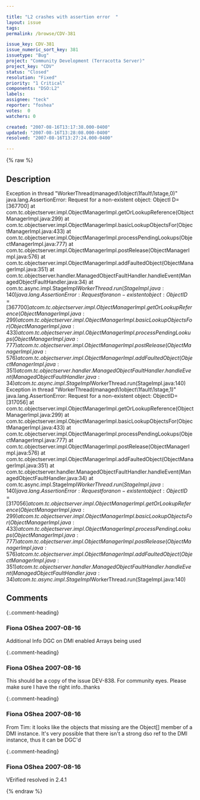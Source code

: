 ```yaml
---

title: "L2 crashes with assertion error  "
layout: issue
tags: 
permalink: /browse/CDV-381

issue_key: CDV-381
issue_numeric_sort_key: 381
issuetype: "Bug"
project: "Community Development (Terracotta Server)"
project_key: "CDV"
status: "Closed"
resolution: "Fixed"
priority: "1 Critical"
components: "DSO:L2"
labels: 
assignee: "teck"
reporter: "foshea"
votes:  0
watchers: 0

created: "2007-08-16T13:17:38.000-0400"
updated: "2007-08-16T13:28:08.000-0400"
resolved: "2007-08-16T13:27:24.000-0400"

---
```




{% raw %}



## Description

<div markdown="1" class="description">

Exception in thread "WorkerThread(managed\1object\1fault\1stage,0)"
java.lang.AssertionError: Request for a non-existent object: ObjectI D=[367700] at
com.tc.objectserver.impl.ObjectManagerImpl.getOrLookupReference(ObjectManagerImpl.java:299) at
com.tc.objectserver.impl.ObjectManagerImpl.basicLookupObjectsFor(ObjectManagerImpl.java:433) at
com.tc.objectserver.impl.ObjectManagerImpl.processPendingLookups(ObjectManagerImpl.java:777) at
com.tc.objectserver.impl.ObjectManagerImpl.postRelease(ObjectManagerImpl.java:576) at
com.tc.objectserver.impl.ObjectManagerImpl.addFaultedObject(ObjectManagerImpl.java:351) at
com.tc.objectserver.handler.ManagedObjectFaultHandler.handleEvent(ManagedObjectFaultHandler.java:34) at
com.tc.async.impl.StageImpl$WorkerThread.run(StageImpl.java:140)
java.lang.AssertionError: Request for a non-existent object: ObjectID=[367700] at
com.tc.objectserver.impl.ObjectManagerImpl.getOrLookupReference(ObjectManagerImpl.java:299) at
com.tc.objectserver.impl.ObjectManagerImpl.basicLookupObjectsFor(ObjectManagerImpl.java:433) at
com.tc.objectserver.impl.ObjectManagerImpl.processPendingLookups(ObjectManagerImpl.java:777) at
com.tc.objectserver.impl.ObjectManagerImpl.postRelease(ObjectManagerImpl.java:576) at
com.tc.objectserver.impl.ObjectManagerImpl.addFaultedObject(ObjectManagerImpl.java:351) at
com.tc.objectserver.handler.ManagedObjectFaultHandler.handleEvent(ManagedObjectFaultHandler.java:34) at
com.tc.async.impl.StageImpl$WorkerThread.run(StageImpl.java:140)
Exception in thread "WorkerThread(managed\1object\1fault\1stage,1)"
java.lang.AssertionError: Request for a non-existent object: ObjectID=[317056] at
com.tc.objectserver.impl.ObjectManagerImpl.getOrLookupReference(ObjectManagerImpl.java:299) at
com.tc.objectserver.impl.ObjectManagerImpl.basicLookupObjectsFor(ObjectManagerImpl.java:433) at
com.tc.objectserver.impl.ObjectManagerImpl.processPendingLookups(ObjectManagerImpl.java:777) at
com.tc.objectserver.impl.ObjectManagerImpl.postRelease(ObjectManagerImpl.java:576) at
com.tc.objectserver.impl.ObjectManagerImpl.addFaultedObject(ObjectManagerImpl.java:351) at
com.tc.objectserver.handler.ManagedObjectFaultHandler.handleEvent(ManagedObjectFaultHandler.java:34) at
com.tc.async.impl.StageImpl$WorkerThread.run(StageImpl.java:140)
java.lang.AssertionError: Request for a non-existent object: ObjectID=[317056] at
com.tc.objectserver.impl.ObjectManagerImpl.getOrLookupReference(ObjectManagerImpl.java:299) at
com.tc.objectserver.impl.ObjectManagerImpl.basicLookupObjectsFor(ObjectManagerImpl.java:433) at
com.tc.objectserver.impl.ObjectManagerImpl.processPendingLookups(ObjectManagerImpl.java:777) at
com.tc.objectserver.impl.ObjectManagerImpl.postRelease(ObjectManagerImpl.java:576) at
com.tc.objectserver.impl.ObjectManagerImpl.addFaultedObject(ObjectManagerImpl.java:351) at
com.tc.objectserver.handler.ManagedObjectFaultHandler.handleEvent(ManagedObjectFaultHandler.java:34) at
com.tc.async.impl.StageImpl$WorkerThread.run(StageImpl.java:140) 

</div>

## Comments


{:.comment-heading}
### **Fiona OShea** <span class="date">2007-08-16</span>

<div markdown="1" class="comment">

Additional Info
DGC on
DMI enabled 
Arrays being used

</div>


{:.comment-heading}
### **Fiona OShea** <span class="date">2007-08-16</span>

<div markdown="1" class="comment">

This should be a copy of the issue DEV-838. For community eyes. Please make sure I have the right info..thanks

</div>


{:.comment-heading}
### **Fiona OShea** <span class="date">2007-08-16</span>

<div markdown="1" class="comment">

From Tim:
it looks like the objects that missing are the Object[] member of a DMI instance. It's very possible that there isn't a strong dso ref to the DMI instance, thus it can be DGC'd


</div>


{:.comment-heading}
### **Fiona OShea** <span class="date">2007-08-16</span>

<div markdown="1" class="comment">

VErified resolved in 2.4.1

</div>



{% endraw %}
